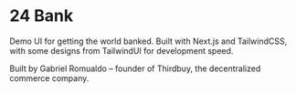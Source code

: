 # 24 Bank

Demo UI for getting the world banked. Built with Next.js and TailwindCSS, with some designs from TailwindUI for development speed.

Built by Gabriel Romualdo – founder of Thirdbuy, the decentralized commerce company.

